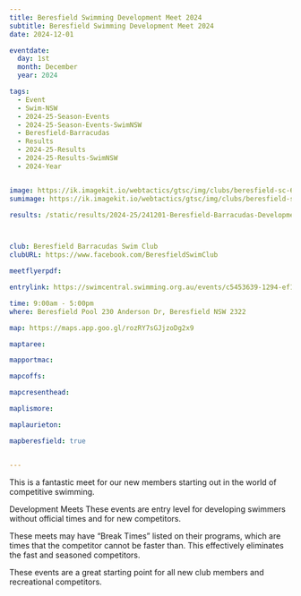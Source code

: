 ```yaml
---
title: Beresfield Swimming Development Meet 2024
subtitle: Beresfield Swimming Development Meet 2024
date: 2024-12-01

eventdate:
  day: 1st
  month: December
  year: 2024

tags:
  - Event
  - Swim-NSW
  - 2024-25-Season-Events
  - 2024-25-Season-Events-SwimNSW
  - Beresfield-Barracudas
  - Results
  - 2024-25-Results
  - 2024-25-Results-SwimNSW
  - 2024-Year


image: https://ik.imagekit.io/webtactics/gtsc/img/clubs/beresfield-sc-600x400.jpg
sumimage: https://ik.imagekit.io/webtactics/gtsc/img/clubs/beresfield-sc-400x600.jpg

results: /static/results/2024-25/241201-Beresfield-Barracudas-Development-Meet-results.pdf



club: Beresfield Barracudas Swim Club 
clubURL: https://www.facebook.com/BeresfieldSwimClub

meetflyerpdf: 

entrylink: https://swimcentral.swimming.org.au/events/c5453639-1294-ef11-8a68-000d3ad12ff7/detail

time: 9:00am - 5:00pm
where: Beresfield Pool 230 Anderson Dr, Beresfield NSW 2322

map: https://maps.app.goo.gl/rozRY7sGJjzoDg2x9

maptaree: 

mapportmac:

mapcoffs:

mapcresenthead:

maplismore: 

maplaurieton: 

mapberesfield: true


---
```

This is a fantastic meet for our new members starting out in the world of competitive swimming.

Development Meets
These events are entry level for developing swimmers without official times and for new competitors. 

These meets may have “Break Times” listed on their programs, which are times that the competitor cannot be faster than. This effectively eliminates the fast and seasoned competitors. 

These events are a great starting point for all new club members and recreational competitors.